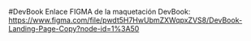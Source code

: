 #DevBook
Enlace FIGMA de la maquetación DevBook: https://www.figma.com/file/pwdt5H7HwUbmZXWqpxZVS8/DevBook-Landing-Page-Copy?node-id=1%3A50
